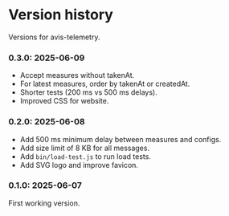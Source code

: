 # Version history

Versions for avis-telemetry.

### 0.3.0: 2025-06-09

* Accept measures without takenAt.
* For latest measures, order by takenAt or createdAt.
* Shorter tests (200 ms vs 500 ms delays).
* Improved CSS for website.

### 0.2.0: 2025-06-08

* Add 500 ms minimum delay between measures and configs.
* Add size limit of 8 KB for all messages.
* Add `bin/load-test.js` to run load tests.
* Add SVG logo and improve favicon.

### 0.1.0: 2025-06-07

First working version.


